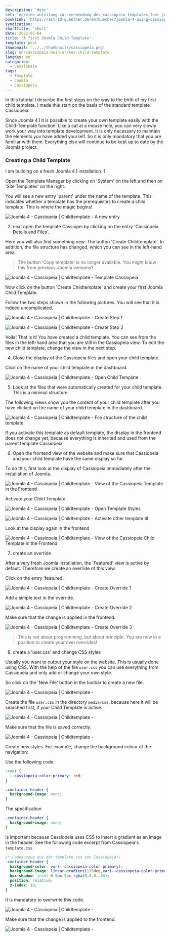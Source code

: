 ```yaml
---
description: 'desc'
set: 'en/eine-anleitung-zur-verwendung-des-cassiopeia-templates-fuer-joomla-4-themen'
booklink: 'https://astrid-guenther.de/en/buecher/joomla-4-using-cassiopeia'
syndication:
shortTitle: 'short'
date: 2022-05-04
title: 'A first Joomla Child-Template'
template: post
thumbnail: '../../thumbnails/cassiopeia.png'
slug: en/cassiopeia-mein-erstes-child-template
langKey: en
categories:
  - Cassiopeia
tags:
  - Template
  - Joomla
  - Cassiopeia
---
```


In this tutorial I describe the first steps on the way to the birth of my first child template. I made this start on the basis of the standard template Cassiopeia.

Since Joomla 4.1 it is possible to create your own template easily with the Child-Template function. Like a cat at a mouse hole, you can very slowly work your way into template development. It is only necessary to maintain the elements you have added yourself. So it is only mandatory that you are familiar with them. Everything else will continue to be kept up to date by the Joomla project.

### Creating a Child Template

I am building on a fresh Joomla 4.1 installation. 1.

Open the Template Manager by clicking on 'System' on the left and then on 'Site Templates' on the right.

You will see a new entry 'parent' under the name of the template. This indicates whether a template has the prerequisites to create a child template. This is where the magic begins!

![Joomla 4 - Cassiopeia | Childtemplate - A new entry](/images/child1.png)

2. next open the template Cassiopei by clicking on the entry 'Cassiopeia Details and Files'.

Here you will also find something new: The button 'Create Childtemplate'. In addition, the file structure has changed, which you can see in the left-hand area. 

> The button 'Copy template' is no longer available. You might know this from previous Joomla versions?

![Joomla 4 - Cassiopeia | Childtemplate - Template Cassiopeia](/images/child2.png)

Now click on the button 'Create Childtemplate' and create your first Joomla Child Template.

Follow the two steps shown in the following pictures. You will see that it is indeed uncomplicated.

![Joomla 4 - Cassiopeia | Childtemplate - Create Step 1](/images/child3.png)

![Joomla 4 - Cassiopeia | Childtemplate - Create Step 2](/images/child4.png)

Voila! That is it! You have created a child template. You can see from the files in the left-hand area that you are still in the Cassiopeia view. To edit the new child template, change the view in the next step. 

4. Close the display of the Cassiopeia files and open your child template.

Click on the name of your child template in the dashboard.

![Joomla 4 - Cassiopeia | Childtemplate - Open Child Template ](/images/child5.png)

5. Look at the files that were automatically created for your child template. This is a minimal structure.

The following views show you the content of your child template after you have clicked on the name of your child template in the dashboard.

![Joomla 4 - Cassiopeia | Childtemplate - File structure of the child template](/images/child6.png)

If you activate this template as default template, the display in the frontend does not change yet, because everything is inherited and used from the parent template Cassiopeia. 

6. Open the frontend view of the website and make sure that Cassiopeia and your child template have the same display so far.

To do this, first look at the display of Cassiopeia immediately after the installation of Joomla.

![Joomla 4 - Cassiopeia | Childtemplate - View of the Cassiopeia Template in the Frontend](/images/child7.png)

Activate your Child Template

![Joomla 4 - Cassiopeia | Childtemplate - Open Template Styles](/images/child8a.png)

![Joomla 4 - Cassiopeia | Childtemplate - Activate other template til](/images/child8.png)

Look at the display again in the frontend

![Joomla 4 - Cassiopeia | Childtemplate - View of the Cassiopeia Child Template in the Frontend](/images/child7.png)

7. create an override

After a very fresh Joomla installation, the 'Featured' view is active by default. Therefore we create an override of this view. 

Click on the entry 'featured'.

![Joomla 4 - Cassiopeia | Childtemplate - Create Override 1](/images/child9a.png)

Add a simple text in the override.

![Joomla 4 - Cassiopeia | Childtemplate - Create Override 2](/images/child9b.png)

Make sure that the change is applied in the frontend.

![Joomla 4 - Cassiopeia | Childtemplate - Create Override 3](/images/child9.png)

> This is not about programming, but about principle. You are now in a position to create your own overrides!

8. create a 'user.css' and change CSS styles

Usually you want to output your style on the website. This is usually done using CSS. With the help of the file `user.css` you can use everything from Cassiopeia and only add or change your own style.

So click on the 'New File' button in the toolbar to create a new file.

![Joomla 4 - Cassiopeia | Childtemplate - ](/images/child10a.png)

Create the file `user.css` in the directory `media/css`, because here it will be searched first, if your Child Template is active.
 
![Joomla 4 - Cassiopeia | Childtemplate - ](/images/child10b.png)

Make sure that the file is saved correctly.

![Joomla 4 - Cassiopeia | Childtemplate - ](/images/child10c.png)

Create new styles. For example, change the background colour of the navigation:

Use the following code:

```css
:root {
  --cassiopeia-color-primary: red;
}

.container-header {
  background-image: none;
}
```

The specification 

```css
.container-header {
  background-image: none;
}
```

is important because Cassiopeia uses CSS to insert a gradient as an image in the header. See the following code excerpt from Cassiopeia's `template.css`. 

```css
/* Codeauszug aus der template.css von Cassiopeia*/
.container-header {
  background-color: var(--cassiopeia-color-primary);
  background-image: linear-gradient(135deg,var(--cassiopeia-color-primary) 0,var(--cassiopeia-color-hover) 100%);
  box-shadow: inset 0 5px 5px rgba(0,0,0,.03);
  position: relative;
  z-index: 10;
}
```
It is mandatory to overwrite this code.
 
![Joomla 4 - Cassiopeia | Childtemplate - ](/images/child10d.png)

Make sure that the change is applied to the frontend.

![Joomla 4 - Cassiopeia | Childtemplate - ](/images/child10.png)
<img src="https://vg05.met.vgwort.de/na/d853bd401a674539a14dbe522babd39d" width="1" height="1" alt="">
